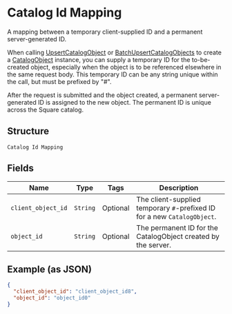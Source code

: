 
# Catalog Id Mapping

A mapping between a temporary client-supplied ID and a permanent server-generated ID.

When calling [UpsertCatalogObject](../../doc/api/catalog.md#upsert-catalog-object) or
[BatchUpsertCatalogObjects](../../doc/api/catalog.md#batch-upsert-catalog-objects) to
create a [CatalogObject](../../doc/models/catalog-object.md) instance, you can supply
a temporary ID for the to-be-created object, especially when the object is to be referenced
elsewhere in the same request body. This temporary ID can be any string unique within
the call, but must be prefixed by "#".

After the request is submitted and the object created, a permanent server-generated ID is assigned
to the new object. The permanent ID is unique across the Square catalog.

## Structure

`Catalog Id Mapping`

## Fields

| Name | Type | Tags | Description |
|  --- | --- | --- | --- |
| `client_object_id` | `String` | Optional | The client-supplied temporary `#`-prefixed ID for a new `CatalogObject`. |
| `object_id` | `String` | Optional | The permanent ID for the CatalogObject created by the server. |

## Example (as JSON)

```json
{
  "client_object_id": "client_object_id8",
  "object_id": "object_id0"
}
```


